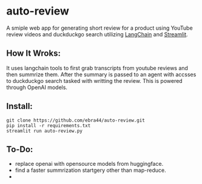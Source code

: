 # auto-review
A smiple web app for generating short review for a product using YouTube review videos and duckduckgo search utilizing [LangChain](https://github.com/langchain-ai/langchain) and [Streamlit](https://github.com/streamlit/streamlit).


## How It Wroks:
It uses langchain tools to first grab transcripts from youtube reviews and then summrize them. After the summary is passed to an agent with accsses to duckduckgo search tasked with writting the review. This is powered through OpenAI models. 

## Install: 
```
git clone https://github.com/ebra44/auto-review.git
pip install -r requirements.txt
streamlit run auto-review.py
```


## To-Do: 
- replace openai with opensource models from huggingface.
- find a faster summrization startgery other than map-reduce.
- 
